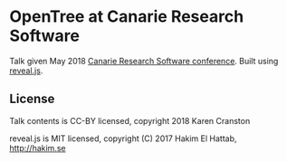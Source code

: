 # OpenTree at Canarie Research Software

Talk given May 2018 [Canarie Research Software conference](https://www.canarie.ca/software/canadian-research-software-conference/). Built using [reveal.js](http://revealjs.com/).

## License

Talk contents is CC-BY licensed, copyright 2018 Karen Cranston

reveal.js is MIT licensed, copyright (C) 2017 Hakim El Hattab, http://hakim.se
